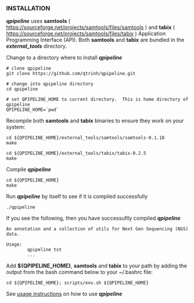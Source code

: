 ### INSTALLATION
**_qpipeline_** uses **samtools** ( https://sourceforge.net/projects/samtools/files/samtools ) and **tabix** ( https://sourceforge.net/projects/samtools/files/tabix ) Application Programming Interface (API).  Both **samtools** and **tabix** are bundled in the **_external_tools_** directory.

Change to a directory where to install **_qpipeline_**
```
# clone qpipeline 
git clone https://github.com/qtrinh/qpipeline.git

# change into qpipeline directory 
cd qpipeline

# set QPIPELINE_HOME to current directory.  This is home directory of qpipeline
QPIPELINE_HOME=`pwd`
```

Recompile both **samtools** and **tabix** binaries to ensure they work on your system:
```
cd ${QPIPELINE_HOME}/external_tools/samtools/samtools-0.1.18
make

cd ${QPIPELINE_HOME}/external_tools/tabix/tabix-0.2.5
make
```
Compile **_qpipeline_**
```
cd ${QPIPELINE_HOME}
make
```
Run **_qpipeline_** by itself to see if it is compiled successfully
```
./qpipeline
```
If you see the following, then you have successuflly compiled **_qpipeline_**
```
An annotation and a collection of utils for Next Gen Sequencing (NGS) data.

Usage:
        qpipeline txt
        ...
```
Add **${QPIPELINE_HOME}**, **samtools** and **tabix** to your path by adding the output from the bash command below to your ~/.bashrc file:
```
cd ${QPIPELINE_HOME}; scripts/env.sh ${QPIPELINE_HOME}

```

See [usage instructions](https://github.com/qtrinh/qpipeline/blob/master/USAGE.md) on how to use **_qpipeline_** 
